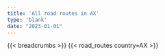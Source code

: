 ```yaml
---
title: 'All road routes in AX'
type: 'blank'
date: "2023-01-01"
---
```


{{< breadcrumbs >}}
{{< road_routes country=AX >}}
